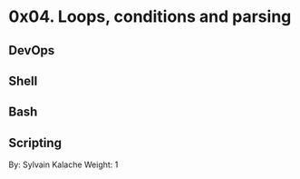 
# 0x04. Loops, conditions and parsing
## DevOps
## Shell
## Bash
## Scripting
 By: Sylvain Kalache
 Weight: 1
